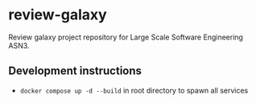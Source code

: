 # review-galaxy

Review galaxy project repository for Large Scale Software Engineering ASN3.

## Development instructions

- `docker compose up -d --build` in root directory to spawn all services
